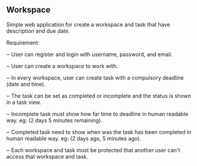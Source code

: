 ## Workspace

Simple web application for create a workspace and task that have description and due date.

Requirement:

‒ User can register and login with username, password, and email.

‒ User can create a workspace to work with.

‒ In every workspace, user can create task with a compulsory deadline (date and time).

‒ The task can be set as completed or incomplete and the status is shown in a task view.

‒ Incomplete task must show how far time to deadline in human readable way. eg: (2 days 5 minutes remaining).

‒ Completed task need to show when was the task has been completed in human readable way. eg: (2 days ago, 5 minutes ago).

‒ Each workspace and task must be protected that another user can't access that workspace and task.